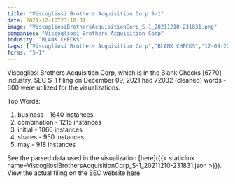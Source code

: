 ```yaml
---
title: "Viscogliosi Brothers Acquisition Corp S-1"
date: 2021-12-10T23:18:31
image: "ViscogliosiBrothersAcquisitionCorp_S-1_20211210-231831.png"
companies: "Viscogliosi Brothers Acquisition Corp"
industry: "BLANK CHECKS"
tags: ["Viscogliosi Brothers Acquisition Corp","BLANK CHECKS","12-09-2021","S-1"]
forms: "S-1"
---
```

Viscogliosi Brothers Acquisition Corp, which is in the Blank Checks [6770] industry, SEC S-1 filing on December 09, 2021 had 72032 (cleaned) words - 600 were utilized for the visualizations.

Top Words:
1. business - 1640 instances
2. combination - 1215 instances
3. initial - 1066 instances
4. shares - 950 instances
5. may - 918 instances


See the parsed data used in the visualization [here]({{< staticlink name=ViscogliosiBrothersAcquisitionCorp_S-1_20211210-231831.json >}}).  
View the actual filing on the SEC website [here](https://www.sec.gov/Archives/edgar/data/1853920/0001104659-21-147720.txt)